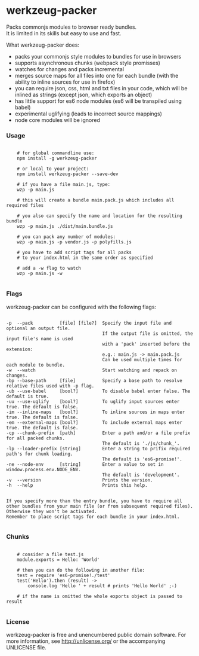 # werkzeug-packer  

Packs commonjs modules to browser ready bundles.  
It is limited in its skills but easy to use and fast.  
  
What werkzeug-packer does:   
- packs your commonjs style modules to bundles for use in browsers
- supports asynchronous chunks (webpack style promisses)
- watches for changes and packs incremental
- merges source maps for all files into one for each bundle (with the ability to inline sources for use in firefox)
- you can require json, css, html and txt files in your code, which will be inlined as strings (except json, which exports an object)  
- has little support for es6 node modules (es6 will be transpiled using babel)
- experimental uglifying (leads to incorrect source mappings)
- node core modules will be ignored
     
  
### Usage  
  
```text

    # for global commandline use:
    npm install -g werkzeug-packer
    
    # or local to your project:
    npm install werkzeug-packer --save-dev
    
    # if you have a file main.js, type:
    wzp -p main.js
    
    # this will create a bundle main.pack.js which includes all required files
    
    # you also can specify the name and location for the resulting bundle
    wzp -p main.js ./dist/main.bundle.js
    
    # you can pack any number of modules:
    wzp -p main.js -p vendor.js -p polyfills.js
    
    # you have to add script tags for all packs 
    # to your index.html in the same order as specified  
    
    # add a -w flag to watch
    wzp -p main.js -w
    
```
  
### Flags  
werkzeug-packer can be configured with the following flags:

```text
    
-p  --pack          [file] [file?]  Specify the input file and optional an output file.
                                    If the output file is omitted, the input file's name is used
                                    with a 'pack' inserted before the extension:
                                    e.g.: main.js -> main.pack.js
                                    Can be used multiple times for each module to bundle.
-w  --watch                         Start watching and repack on changes.
-bp --base-path     [file]          Specify a base path to resolve relative files used with -p flag.
-ub --use-babel     [bool?]         To disable babel enter false. The default is true.
-uu --use-uglify    [bool?]         To uglify input sources enter true. The default is false.
-im --inline-maps   [bool?]         To inline sources in maps enter true. The default is false.
-em --external-maps [bool?]         To include external maps enter true. The default is false.
-cp --chunk-prefix  [path]          Enter a path and/or a file prefix for all packed chunks.
                                    The default is './js/chunk_'.
-lp --loader-prefix [string]        Enter a string to prifix required path's for chunk loading.
                                    The default is 'es6-promise!'.
-ne --node-env      [string]        Enter a value to set in window.process.env.NODE_ENV.
                                    The default is 'development'.
-v  --version                       Prints the version.
-h  --help                          Prints this help.  
            
            
If you specify more than the entry bundle, you have to require all other bundles from your main file (or from subsequent required files).
Otherwise they won't be activated.
Remember to place script tags for each bundle in your index.html.   
           
```

### Chunks

```coffee-script

    # consider a file test.js
    module.exports = Hello: 'World'
    
    # then you can do the following in another file:
    test = require 'es6-promise!./test'
    test('Hello').then (result) ->
        console.log 'Hello ' + result # prints 'Hello World' ;-)
              
    # if the name is omitted the whole exports object is passed to result              
    
```
   
  
### License  

werkzeug-packer is free and unencumbered public domain software. For more information, see http://unlicense.org/ or the accompanying UNLICENSE file.



   

